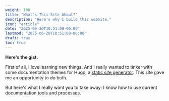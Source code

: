 ```yaml
---
weight: 100
title: "What's This Site About?"
description: "Here's why I build this website."
icon: "article"
date: "2025-06-20T10:51:08-06:00"
lastmod: "2025-06-20T10:51:08-06:00"
draft: true
toc: true
---
```

**Here's the gist.**

First of all, I love learning new things. And I really wanted to tinker with some documentation themes for Hugo, a [static site generator](https://en.wikipedia.org/wiki/Static_site_generator). This site gave me an opportunity to do both.

But here's what I really want you to take away: I know how to use current documentation tools and processes.